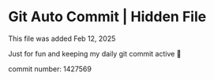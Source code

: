 # Git Auto Commit | Hidden File

This file was added Feb 12, 2025

Just for fun and keeping my daily git commit active 🤪

commit number: 1427569
